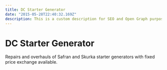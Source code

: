 ```yaml
---
title: DC Starter Generator
date: "2015-05-28T22:40:32.169Z"
description: This is a custom description for SEO and Open Graph purposes, rather than the default generated excerpt. Simply add a description field to the frontmatter.
---
```


# DC Starter Generator

Repairs and overhauls of Safran and Skurka starter generators with fixed price exchange available.